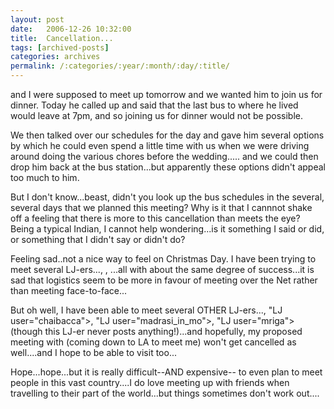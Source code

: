 ```yaml
---
layout: post
date:	2006-12-26 10:32:00
title:  Cancellation...
tags: [archived-posts]
categories: archives
permalink: /:categories/:year/:month/:day/:title/
---
```

<LJ user="beast_666"> and I were supposed to meet up tomorrow and we wanted him to join us for dinner. Today he called up and said that the last bus to where he lived would leave at 7pm, and so joining us for dinner would not be possible. 

We then talked over our schedules for the day and gave him several options by which he could even spend a little time with us when we were driving around doing the various chores before the wedding..... and we could then drop him back at the bus station...but apparently these options didn't appeal too much to him.

But I don't know...beast, didn't you look up the bus schedules in the several, several days that we planned this meeting? Why is it that I cannnot shake off a feeling that there is more to this cancellation than meets the eye? Being a typical Indian, I cannot help wondering...is it something I said or did, or something that I didn't say or didn't do?

Feeling sad..not a nice way to feel on Christmas Day. I have been trying to meet several LJ-ers...<LJ user="enigmaticash">, <LJ user="beast_666">, <LJ user="travelertrish">...all with about the same degree of success...it is sad that logistics seem to be more in favour of meeting over the Net rather than meeting face-to-face...

But oh well, I have been able to meet several OTHER LJ-ers...<LJ user="shortindiangirl">, "LJ user="chaibacca">, "LJ user="madrasi_in_mo">, "LJ user="mriga"> (though this LJ-er never posts anything!)...and hopefully, my proposed meeting with <LJ user="varshax"> (coming down to LA to meet me) won't get cancelled as well....and I hope to be able to visit <LJ user="wondernoon"> too...

Hope...hope...but it is really difficult--AND expensive-- to even plan to meet people in this vast country....I do love meeting up with friends when travelling to their part of the world...but things sometimes don't work out....
